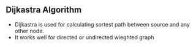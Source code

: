 ## Dijkastra Algorithm
 - Dijkastra is used for calculating sortest path between source and any other node.
 - It works well for directed or undirected wieghted graph